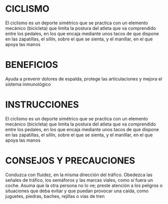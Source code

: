 # CICLISMO 
El ciclismo es un deporte simétrico que se practica con un elemento mecánico (bicicleta) que limita la postura del atleta que va comprendido entre los pedales, en los que encaja mediante unos tacos de que dispone en las zapatillas, el sillín, sobre el que se sienta, y el manillar, en el que apoya las manos
# BENEFICIOS 
Ayuda a prevenir dolores de espalda, protege las articulaciones y mejora el sistema inmunológico
# INSTRUCCIONES 
El ciclismo es un deporte simétrico que se practica con un elemento mecánico (bicicleta) que limita la postura del atleta que va comprendido entre los pedales, en los que encaja mediante unos tacos de que dispone en las zapatillas, el sillín, sobre el que se sienta, y el manillar, en el que apoya las manos
# CONSEJOS Y PRECAUCIONES
Conduzca con fluidez, en la misma dirección del tráfico. Obedezca las señales de tráfico, los semáforos y las marcas viales, como si fuera un coche. Asuma que la otra persona no lo ve; preste atención a los peligros o situaciones que deba evitar y que puedan provocar una caída, como juguetes, piedras, baches, rejillas o vías de tren
